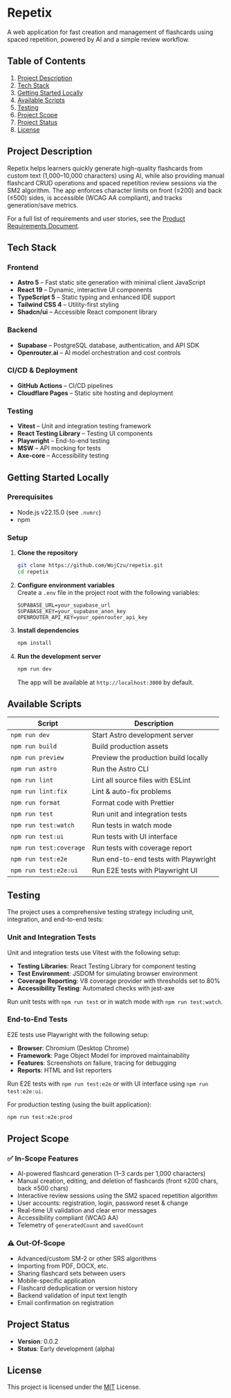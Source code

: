 # Repetix

A web application for fast creation and management of flashcards using spaced repetition, powered by AI and a simple review workflow.

## Table of Contents

1. [Project Description](#project-description)
2. [Tech Stack](#tech-stack)
3. [Getting Started Locally](#getting-started-locally)
4. [Available Scripts](#available-scripts)
5. [Testing](#testing)
6. [Project Scope](#project-scope)
7. [Project Status](#project-status)
8. [License](#license)

## Project Description

Repetix helps learners quickly generate high-quality flashcards from custom text (1,000–10,000 characters) using AI, while also providing manual flashcard CRUD operations and spaced repetition review sessions via the SM2 algorithm. The app enforces character limits on front (≤200) and back (≤500) sides, is accessible (WCAG AA compliant), and tracks generation/save metrics.

For a full list of requirements and user stories, see the [Product Requirements Document](./.ai/prd.md).

## Tech Stack

### Frontend

- **Astro 5** – Fast static site generation with minimal client JavaScript
- **React 19** – Dynamic, interactive UI components
- **TypeScript 5** – Static typing and enhanced IDE support
- **Tailwind CSS 4** – Utility-first styling
- **Shadcn/ui** – Accessible React component library

### Backend

- **Supabase** – PostgreSQL database, authentication, and API SDK
- **Openrouter.ai** – AI model orchestration and cost controls

### CI/CD & Deployment

- **GitHub Actions** – CI/CD pipelines
- **Cloudflare Pages** – Static site hosting and deployment

### Testing

- **Vitest** – Unit and integration testing framework
- **React Testing Library** – Testing UI components
- **Playwright** – End-to-end testing
- **MSW** – API mocking for tests
- **Axe-core** – Accessibility testing

## Getting Started Locally

### Prerequisites

- Node.js v22.15.0 (see `.nvmrc`)
- npm

### Setup

1. **Clone the repository**

   ```bash
   git clone https://github.com/WojCzu/repetix.git
   cd repetix
   ```

2. **Configure environment variables**  
   Create a `.env` file in the project root with the following variables:

   ```env
   SUPABASE_URL=your_supabase_url
   SUPABASE_KEY=your_supabase_anon_key
   OPENROUTER_API_KEY=your_openrouter_api_key
   ```

3. **Install dependencies**

   ```bash
   npm install
   ```

4. **Run the development server**
   ```bash
   npm run dev
   ```
   The app will be available at `http://localhost:3000` by default.

## Available Scripts

| Script                  | Description                          |
| ----------------------- | ------------------------------------ |
| `npm run dev`           | Start Astro development server       |
| `npm run build`         | Build production assets              |
| `npm run preview`       | Preview the production build locally |
| `npm run astro`         | Run the Astro CLI                    |
| `npm run lint`          | Lint all source files with ESLint    |
| `npm run lint:fix`      | Lint & auto-fix problems             |
| `npm run format`        | Format code with Prettier            |
| `npm run test`          | Run unit and integration tests       |
| `npm run test:watch`    | Run tests in watch mode              |
| `npm run test:ui`       | Run tests with UI interface          |
| `npm run test:coverage` | Run tests with coverage report       |
| `npm run test:e2e`      | Run end-to-end tests with Playwright |
| `npm run test:e2e:ui`   | Run E2E tests with Playwright UI     |

## Testing

The project uses a comprehensive testing strategy including unit, integration, and end-to-end tests:

### Unit and Integration Tests

Unit and integration tests use Vitest with the following setup:

- **Testing Libraries**: React Testing Library for component testing
- **Test Environment**: JSDOM for simulating browser environment
- **Coverage Reporting**: V8 coverage provider with thresholds set to 80%
- **Accessibility Testing**: Automated checks with jest-axe

Run unit tests with `npm run test` or in watch mode with `npm run test:watch`.

### End-to-End Tests

E2E tests use Playwright with the following setup:

- **Browser**: Chromium (Desktop Chrome)
- **Framework**: Page Object Model for improved maintainability
- **Features**: Screenshots on failure, tracing for debugging
- **Reports**: HTML and list reporters

Run E2E tests with `npm run test:e2e` or with UI interface using `npm run test:e2e:ui`.

For production testing (using the built application):

```bash
npm run test:e2e:prod
```

## Project Scope

### ✅ In-Scope Features

- AI-powered flashcard generation (1–3 cards per 1,000 characters)
- Manual creation, editing, and deletion of flashcards (front ≤200 chars, back ≤500 chars)
- Interactive review sessions using the SM2 spaced repetition algorithm
- User accounts: registration, login, password reset & change
- Real-time UI validation and clear error messages
- Accessibility compliant (WCAG AA)
- Telemetry of `generatedCount` and `savedCount`

### ⚠️ Out-Of-Scope

- Advanced/custom SM-2 or other SRS algorithms
- Importing from PDF, DOCX, etc.
- Sharing flashcard sets between users
- Mobile-specific application
- Flashcard deduplication or version history
- Backend validation of input text length
- Email confirmation on registration

## Project Status

- **Version**: 0.0.2
- **Status**: Early development (alpha)

## License

This project is licensed under the [MIT](https://opensource.org/licenses/MIT) License.
